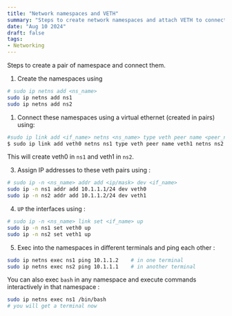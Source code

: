```yaml
---
title: "Network namespaces and VETH"
summary: "Steps to create network namespaces and attach VETH to connect them."
date: "Aug 10 2024"
draft: false
tags:
- Networking
---
```


Steps to create a pair of namespace and connect them.

1. Create the namespaces using

```bash
# sudo ip netns add <ns_name>
sudo ip netns add ns1
sudo ip netns add ns2
```

1. Connect these namespaces using a virtual ethernet (created in pairs) using:

```bash
#sudo ip link add <if_name> netns <ns_name> type veth peer name <peer_name> netns <peer_ns>
$ sudo ip link add veth0 netns ns1 type veth peer name veth1 netns ns2
```

This will create veth0 in `ns1` and veth1 in `ns2`.

3. Assign IP addresses to these veth pairs using :

```bash
# sudo ip -n <ns_name> addr add <ip/mask> dev <if_name>
sudo ip -n ns1 addr add 10.1.1.1/24 dev veth0
sudo ip -n ns2 addr add 10.1.1.2/24 dev veth1
```

4. `UP` the interfaces using :

```bash
# sudo ip -n <ns_name> link set <if_name> up
sudo ip -n ns1 set veth0 up
sudo ip -n ns2 set veth1 up
```

5. Exec into the namespaces in different terminals and ping each other :

```bash
sudo ip netns exec ns1 ping 10.1.1.2    # in one terminal
sudo ip netns exec ns2 ping 10.1.1.1    # in another terminal
```

You can also exec `bash` in any namespace and execute commands interactively in that namespace : 

```bash
sudo ip netns exec ns1 /bin/bash
# you will get a terminal now
```
